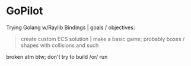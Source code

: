 # GoPilot
 Trying Golang w/Raylib Bindings | goals / objectives:
> create custom ECS solution | make a basic game; probably boxes / shapes with collisions and such

broken atm btw; don't try to build /or/ run
